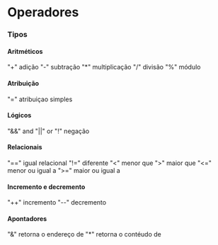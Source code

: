 # Operadores

### Tipos 

#### Aritméticos
"+" adição
"-" subtração 
"*" multiplicação
"/" divisão
"%" módulo

#### Atribuição
"=" atribuiçao simples

#### Lógicos
"&&" and
"||" or
"!" negação

#### Relacionais
"==" igual relacional
"!=" diferente
"<" menor que
">" maior que
"<=" menor ou igual a
">=" maior ou igual a 

#### Incremento e decremento
"++" incremento
"--" decremento

#### Apontadores
"&" retorna o endereço de
"*" retorna o contéudo de
